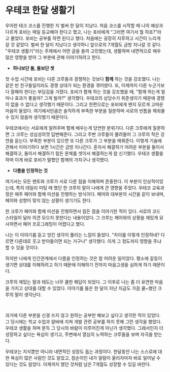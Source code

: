 # 우테코 한달 생활기
우아한 테크 코스를 진행한 지 벌써 한 달이 지났다. 처음 코스를 시작할 때 나의 예상과 다르게 포비는 매일 등교해야 한다고 했고, 나는 포비에게 “그러면 여기서 뭘 하죠?”라고 물었다. 포비는 공부를 하면 된다고 했다. 처음에는 굉장히 지루하고 시간이 느리게 갈 것 같았다. 벌써 한 달이 지났다고 생각하니 앞으로의 7개월도 금방 지나갈 것 같다. "우테코 생활기"라는 주제에서 어떤 글을 쓸까 고민했는데, 생활하며 내면적으로 매우 많은 영향을 받아 그 부분에 관해 이야기하려고 한다. <br>

- **하나보단 둘, 둘보단 셋**

첫 수업 시간에 포비는 다른 크루들과 경쟁하는 것보다 **함께** 하는 것을 강조했다. 나는 같은 반 친구들일지라도 경쟁 상대가 되는 환경을 겪어왔다. 또, 이제까지 다른 누군가보다 잘해야 한다는 부담감을 가졌다. 포비가 함께 하는 것을 강조했을 때, "함께 하는게 얼마나 효과가 좋을까? 그게 될까?" 생각했다. 우테코의 상당수가 취준생이기 때문에 경쟁이 없을 수 없다고 생각했기 때문이다. 그리고 한편으로는 포비에게 왠지 모르게 고마운 마음이 들었다.  여기에서만큼은 솔직하게 부족한 부분을 질문하며 서로의 빈틈을 채워줄 수 있지 않을까 생각했기 때문이다.<br>

우테코에서는 서로에게 알려주며 함께 배우는게 당연한 분위기다. 다른 크루에게 질문하면 그 크루는 성심성의껏 답변해준다. 그리고 주변 크루들이 몰려들어 그 크루의 작은 강연을 듣는다. 부족한 부분이 있으면 또 다른 크루가 그 부분을 메꿔준다. 이렇게 기술에 관해서 이야기하다 보면 1시간은 금방 지나간다. 혼자서 해결하기 어려운 부분을 둘이서 해결하고, 둘이서 해결하기 힘든 문제를 셋이서 해결하는게 참 신기했다. 우테코 생활을 하며 이게 바로 포비가 말했던 함께의 가치구나 생각했다.<br>

- **다름을 인정하는 것**

여기서는 모든 멘토와 크루가 서로 다른 점을 이해하며 존중한다. 이 부분이 인상적이었는데, 특히 데일리 미팅 때 했던 한 크루의 말이 나에게 큰 영향을 주었다. 우테코 교육과정은 매주 페어와 함께 미션을 진행하는 방식이다. 페어와 대부분의 시간을 같이 보내며, 페어와 성향이 맞지 않는 상황이 생기기도 한다.<br>

한 크루가 페어와 함께 미션을 진행하면서 힘든 점을 이야기한 적이 있다. 서로의 코드 스타일이 달라 의견 모으지 못한다는 내용이었다. 그 크루는 페어와의 상황을 재밌게 묘사하면서 페어 프로그래밍이 어렵다고 했다.<br>

나는 이 이야기를 듣고 엉킨 생각이 풀리는 느낌이 들었다. "차이를 이렇게 인정하네? 다르면 다른데로 웃고 받아들이면 되는 거구나" 생각했다. 이게 그 정도까지 영향을 주냐 할 수 있을 것이다.<br>

하지만 나에게 인간관계에서 다름을 인정하는 것은 참 어려운 일이었다. 평소에 갈등이 생기면 상대를 이해하려고 하기 때문에 이해하기 전까지 마음고생을 심하게 하기 때문이다.<br>

크루의 재밌는 말과 태도는 너무 쿨한 해답이 되었다. 그 이후로 나는 좀 더 유연한 마음을 가지고 상대를 대할 수 있었다. 이야기를 들은 한 달이 지난 지금도 가끔 쿨~했던 크루의 말이 생각난다.<br>

<br>

과거에 다른 부분을 신경 쓰지 않고 원하는 공부만 해보고 싶다고 생각한 적이 있었다. 그 당시에는 학교 수업과 알바에 지쳐 개발 관련 공부를 하지 못해 그런 생각을 했었다. 우테코 생활을 하며 문득 그 당시의 바람이 이루어진게 아닌가 생각했다. 그래서인지 더 성장하고 싶다는 욕심이 생기고, 주변에서 열심히 노력하는 크루들을 보며 자극을 받는다.

우테코는 지삭뿐만 아니라 내면적인 성장도 돕는 과정이다. 한달동안 나는 스스로에 대한 욕심이 많은 사람인 것도 알았고, 잠순이인 내가 알람이 울리자마자 바로 일어날 수 있다는 것도 알았다. 이제까지 했던 것처럼 남은 7개월도 성장할 수 있길 바란다.